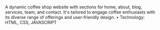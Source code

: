 A dynamic coffee shop website with sections for home, about, blog, services, team, and contact. It's tailored to engage coffee enthusiasts with its diverse range of offerings and user-friendly design.
•	Technology: HTML, CSS, JAVASCRIPT
